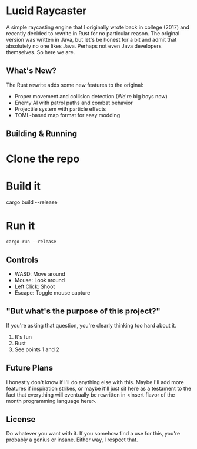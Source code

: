 # Lucid Raycaster

A simple raycasting engine that I originally wrote back in college (2017) and recently decided to rewrite in Rust for no
particular reason. The original version was written in Java, but let's be honest for a bit and admit that 
absolutely no one likes Java. Perhaps not even Java developers themselves. So here we are.

## What's New?

The Rust rewrite adds some new features to the original:
- Proper movement and collision detection (We're big boys now)
- Enemy AI with patrol paths and combat behavior
- Projectile system with particle effects
- TOML-based map format for easy modding

## Building & Running

# Clone the repo

# Build it
cargo build --release

# Run it
```
cargo run --release
```

## Controls
- WASD: Move around
- Mouse: Look around
- Left Click: Shoot
- Escape: Toggle mouse capture

## "But what's the purpose of this project?"

If you're asking that question, you're clearly thinking too hard about it.
1. It's fun
2. Rust
3. See points 1 and 2

## Future Plans

I honestly don't know if I'll do anything else with this. Maybe I'll add more features if inspiration strikes, or maybe it'll just sit here as a testament to the fact that everything will eventually be rewritten in &lt;insert flavor of the month programming language here&gt;.

## License

Do whatever you want with it.
If you somehow find a use for this, you're probably a genius or insane.
Either way, I respect that.
